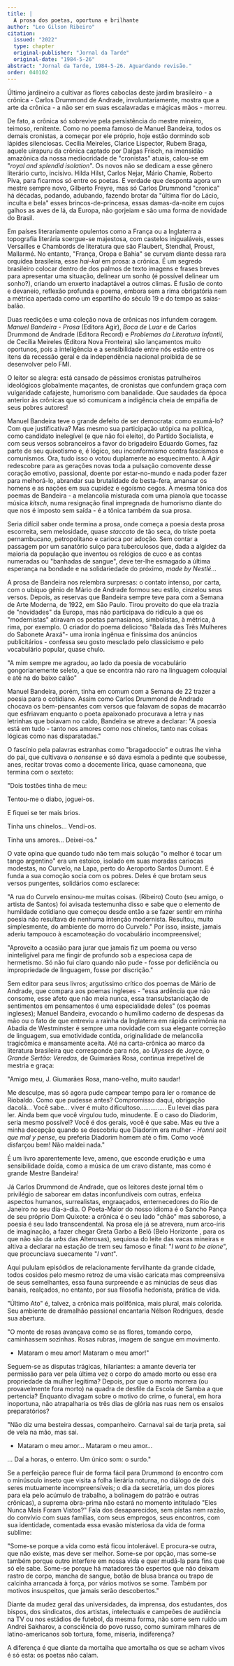 ```yaml
---
title: |
  A prosa dos poetas, oportuna e brilhante
author: "Leo Gilson Ribeiro"
citation:
  issued: "2022"
  type: chapter
  original-publisher: "Jornal da Tarde"
  original-date: "1984-5-26"
abstract: "Jornal da Tarde, 1984-5-26. Aguardando revisão."
order: 040102
---
```


Último jardineiro a cultivar as flores caboclas deste jardim brasileiro - a crônica - Carlos Drummond de Andrade, involuntariamente, mostra que a arte da crônica - a não ser em suas escalavradas e mágicas mãos - morreu.

De fato, a crônica só sobrevive pela persistência do mestre mineiro, teimoso, renitente. Como no poema famoso de Manuel Bandeira, todos os demais cronistas, a começar por ele próprio, hoje estão dormindo sob lápides silenciosas. Cecília Meireles, Clarice Lispector, Rubem Braga, aquele uirapuru da crônica captado por Dalgas Frisch, na imensidão amazônica da nossa mediocridade de "cronistas" atuais, calou-se em "*royal and splendid isolation*". Os novos não se dedicam a esse gênero literário curto, incisivo. Hilda Hilst, Carlos Nejar, Mário Chamie, Roberto Piva, para ficarmos só entre os poetas. É verdade que desponta agora um mestre sempre novo, Gilberto Freyre, mas só Carlos Drummond "cronica" há décadas, podando, adubando, fazendo brotar da "última flor do Lácio, inculta e bela" esses brincos-de-princesa, essas damas-da-noite em cujos galhos as aves de lá, da Europa, não gorjeiam e são uma forma de novidade do Brasil.

Em países literariamente opulentos como a França ou a Inglaterra a topografia literária soergue-se majestosa, com castelos inigualáveis, esses Versailles e Chambords de literatura que são Flaubert, Stendhal, Proust, Mallarmé. No entanto, "França, Oropa e Bahia" se curvam diante dessa rara orquídea brasileira, esse *hai-kai* em prosa: a crônica. É um segredo brasileiro colocar dentro de dos palmos de texto imagens e frases breves para apresentar uma situação, delinear um sonho (é possível delinear um sonho?), criando um enxerto inadaptável a outros climas. É fusão de conto e devaneio, reflexão profunda e poema, embora sem a rima obrigatória nem a métrica apertada como um espartilho do século 19 e do tempo as saias-balão.

Duas reedições e uma coleção nova de crônicas nos infundem coragem. *Manuel Bandeira - Prosa* (Editora Agir), *Boca de Luar* e de Carlos Drummond de Andrade (Editora Record) e *Problemas da Literatura Infantil*, de Cecília Meireles (Editora Nova Fronteira) são lançamentos muito oportunos, pois a inteligência e a sensibilidade entre nós estão entre os itens da recessão geral e da independência nacional proibida de se desenvolver pelo FMI.

O leitor se alegra: está cansado de péssimos cronistas patrulheiros ideológicos globalmente maçantes, de cronistas que confundem graça com vulgaridade cafajeste, humorismo com banalidade. Que saudades da época anterior às crônicas que só comunicam a indigência cheia de empáfia de seus pobres autores!

Manuel Bandeira teve o grande defeito de ser democrata: como exumá-lo? Com que justificativa? Mas mesmo sua participação utópica na política, como candidato inelegível (e que não foi eleito), do Partido Socialista, e com seus versos sobranceiros a favor do brigadeiro Eduardo Gomes, faz parte de seu quixotismo e, é lógico, seu inconformismo contra fascismos e comunismos. Ora, tudo isso o votou duplamente ao esquecimento. A *Agir* redescobre para as gerações novas toda a pulsação comovente desse coração emotivo, passional, doente por estar-no-mundo e nada poder fazer para melhorá-lo, abrandar sua brutalidade de besta-fera, amansar os homens e as nações em sua cupidez e egoísmo cegos. A mesma tônica dos poemas de Bandeira - a melancolia misturada com uma pianola que tocasse música *kitsch*, numa resignação final impregnada de humorismo diante do que nos é imposto sem saída - é a tônica também da sua prosa.

Seria difícil saber onde termina a prosa, onde começa a poesia desta prosa escorreita, sem melosidade, quase *staccato* de tão seca, do triste poeta pernambucano, petropolitano e carioca por adoção. Sem contar a passagem por um sanatório suiço para tuberculosos que, dada a algidez da maioria da população que inventou os relógios de cuco e as contas numeradas ou "banhadas de sangue", deve ter-lhe esmagado a última esperança na bondade e na solidariedade do próximo, *made by Nestlé...*

A prosa de Bandeira nos relembra surpresas: o contato intenso, por carta, com o ubíquo gênio de Mário de Andrade formou seu estilo, cinzelou seus versos. Depois, as reservas que Bandeira sempre teve para com a Semana de Arte Moderna, de 1922, em São Paulo. Tirou proveito do que ela trazia de "novidades" da Europa, mas não participava do ridículo a que os "modernistas" atiravam os poetas parnasianos, simbolistas, à métrica, à rima, por exemplo. O criador do poema delicioso "Balada das Três Mulheres do Sabonete Araxá"- uma ironia ingênua e finíssima dos anúncios publicitários - confessa seu gosto mesclado pelo classicismo e pelo vocabulário popular, quase chulo.

"A mim sempre me agradou, ao lado da poesia de vocabulário gongorianemente seleto, a que se encontra não raro na linguagem coloquial e até na do baixo calão"

Manuel Bandeira, porém, tinha em comum com a Semana de 22 trazer a poesia para o cotidiano. Assim como Carlos Drummond de Andrade chocava os bem-pensantes com versos que falavam de sopas de macarrão que esfriavam enquanto o poeta apaixonado procurava a letra y nas letrinhas que boiavam no caldo, Bandeira se atreve a declarar: "A poesia está em tudo - tanto nos amores como nos chinelos, tanto nas coisas lógicas como nas disparatadas."

O fascínio pela palavras estranhas como "bragadoccio" e outras lhe vinha do pai, que cultivava o *nonsense* e só dava esmola a pedinte que soubesse, anes, recitar trovas como a docemente lírica, quase camoneana, que termina com o sexteto:

"Dois tostões tinha de meu:

Tentou-me o diabo, joguei-os.

E fiquei se ter mais brios.

Tinha uns chinelos... Vendi-os.

Tinha uns amores... Deixei-os."

O vate opina que quando tudo não tem mais solução "o melhor é tocar um tango argentino" era um estoico, isolado em suas moradas cariocas modestas, no Curvelo, na Lapa, perto do Aeroporto Santos Dumont. E é funda a sua comoção socia com os pobres. Deles é que brotam seus versos pungentes, solidários como esclarece:

"A rua do Curvelo ensinou-me muitas coisas. (Ribeiro) Couto (seu amigo, o artista de Santos) foi avisada testemunha disso e sabe que o elemento de humildade cotidiano que começou desde então a se fazer sentir em minha poesia não resultava de nenhuma intenção modernista. Resultou, muito simplesmente, do ambiente do morro do Curvelo." Por isso, insiste, jamais aderiu tampouco à escamoteação do vocabulário incompreensível;

"Aproveito a ocasião para jurar que jamais fiz um poema ou verso ininteligível para me fingir de profundo sob a especiosa capa de hermetismo. Só não fui claro quando não pude - fosse por deficiência ou impropriedade de linguagem, fosse por discrição."

Sem editor para seus livros; argutíssimo crítico dos poemas de Mário de Andrade, que compara aos poemas ingleses - "essa ardência que não consome, esse afeto que não meia nunca, essa transubstanciação de sentimentos em pensamentos é uma especialidade deles" (os poemas ingleses); Manuel Bandeira, evocando o humílimo caderno de despesas da mão ou o fato de que entreviu a rainha da Inglaterra em rápida cerimônia na Abadia de Westminster é sempre uma novidade com sua elegante correção de linguagem, sua emotividade contida, originalidade de melancolia tragicômica e mansamente aceita. Até na carta-crônica ao marco da literatura brasileira que corresponde para nós, ao *Ulysses* de Joyce, o *Grande Sertão: Veredas*, de Guimarães Rosa, continua irrepetível de mestria e graça:

"Amigo meu, J. Giumarães Rosa, mano-velho, muito saudar!

Me desculpe, mas só agora pude campear tempo para ler o romance de Riobaldo. Como que pudesse antes? Compromisso daqui, obrigação dacolá... Você sabe... viver é muito dificultoso............... Eu levei dias para ler. Ainda bem que você virgulou tudo, minudente. E o caso do Diadorim, seria mesmo possível? Você é dos gerais, você é que sabe. Mas eu tive a minha decepção quando se descobriu que Diadorim era mulher - *Honni soit que mal y pense*, eu preferia Diadorim homem até o fim. Como você disfarçou bem! Não maldei nada."

É um livro aparentemente leve, ameno, que esconde erudição e uma sensibilidade doída, como a música de um cravo distante, mas como é grande Mestre Bandeira!

Já Carlos Drummond de Andrade, que os leitores deste jornal têm o privilégio de saborear em datas inconfundíveis com outras, enfeixa aspectos humanos, surrealistas, engraaçados, enternecedores do Rio de Janeiro no seu dia-a-dia. O Poeta-Maior do nosso idioma é o Sancho Pança de seu próprio Dom Quixote: a crônica é o seu lado "chão" mas saboroso, a poesia é seu lado transcendental. Na prosa ele já se atrevera, num arco-íris de imaginação, a fazer chegar Greta Garbo a Belô (Belo Horizonte , para os que não são da *urbs* das Alterosas), sequiosa do leite das vacas mineiras e altiva a declarar na estação de trem seu famoso e final: "*I want to be alone*", que procunciava suecamente "*I vant*".

Aqui pululam episódios de relacionamente fervilhante da grande cidade, todos cosidos pelo mesmo retroz de uma visão caricata mas compreensiva de seus semelhantes, essa fauna surpreende e as minúcias de seus dias banais, realçados, no entanto, por sua filosofia hedonista, prática de vida.

"Último Ato" é, talvez, a crônica mais polifônica, mais plural, mais colorida. Seu ambiente de dramalhão passional encantaria Nélson Rodrigues, desde sua abertura.

"O monte de rosas avançava como se as flores, tomando corpo, caminhassem sozinhas. Rosas rubras, imagem de sangue em movimento.

- Mataram o meu amor! Mataram o meu amor!"

Seguem-se as disputas trágicas, hilariantes: a amante deveria ter permissão para ver pela última vez o corpo do amado morto ou esse era propriedade da mulher legítima? Depois, por que o morto morrera (ou provavelmente fora morto) na quadra de desfile da Escola de Samba a que pertencia? Enquanto divagam sobre o motivo do crime, o funeral, em hora inoportuna, não atrapalharia os três dias de glória nas ruas nem os ensaios preparatórios?

"Não diz uma besteira dessas, companheiro. Carnaval sai de tarja preta, sai de vela na mão, mas sai.

- Mataram o meu amor... Mataram o meu amor...

... Daí a horas, o enterro. Um único som: o surdo."

Se a perfeição parece fluir de forma fácil para Drummond (o encontro com o minúsculo inseto que visita a folha lierária noturna, no diálogo de dois seres mutuamente incompreensíveis; o dia da secretária, um dos piores para ela pelo acúmulo de trabalho, a bolinagem do patrão e outras crônicas), a suprema obra-prima não estará no momento intitulado "Eles Nunca Mais Foram Vistos?" Fala dos desaparecidos, sem pistas nem razão, do convívio com suas famílias, com seus empregos, seus encontros, com sua identidade, comentada essa evasão misteriosa da vida de forma sublime:

"Some-se porque a vida como está ficou intolerável. E procura-se outra, que não existe, mas deve ser melhor. Some-se por opção, mas some-se também porque outro interfere em nossa vida e quer mudá-la para fins que só ele sabe. Some-se porque há matadores tão espertos que não deixam rastro de corpo, mancha de sangue, botão de blusa branca ou trapo de calcinha arrancada à força, por vários motivos se some. Também por motivos insuspeitos, que jamais serão descobertos."

Diante da mudez geral das universidades, da imprensa, dos estudantes, dos bispos, dos sindicatos, dos artistas, intelectuais e campeões de audiência na TV ou nos estádios de futebol, da mesma forma, não some sem ruído um Andrei Sakharov, a consciência do povo russo, como sumiram mlhares de latino-americanos sob tortura, fome, miseria, indiferença?

A diferença é que diante da mortalha que amortalha os que se acham vivos é só esta: os poetas não calam.


